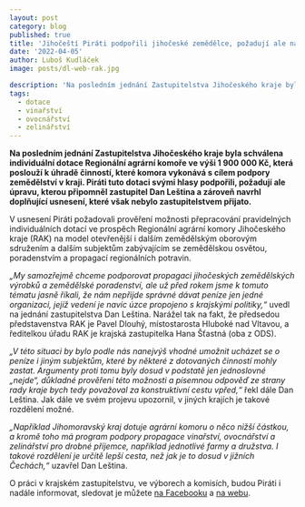 ```yaml
---
layout: post
category: blog
published: true
title: 'Jihočeští Piráti podpořili jihočeské zemědělce, požadují ale narovnání podmínek pro všechny organizace'
date: '2022-04-05'
author: Luboš Kudláček
image: posts/dl-web-rak.jpg

description: 'Na posledním jednání Zastupitelstva Jihočeského kraje byla schválena individuální dotace Regionální agrární komoře ve výši 1 900 000 Kč, která poslouží k úhradě činností, které komora vykonává s cílem podpory zemědělství v kraji. Piráti tuto dotaci svými hlasy podpořili, požadují ale úpravu, kterou připomněl zastupitel Dan Leština a zároveň navrhl doplňující usnesení, které však nebylo zastupitelstvem přijato.'
tags:
  - dotace
  - vinařství
  - ovocnářství
  - zelinářství
---
```

**Na posledním jednání Zastupitelstva Jihočeského kraje byla schválena individuální dotace Regionální agrární komoře ve výši 1 900 000 Kč, která poslouží k úhradě činností, které komora vykonává s cílem podpory zemědělství v kraji. Piráti tuto dotaci svými hlasy podpořili, požadují ale úpravu, kterou připomněl zastupitel Dan Leština a zároveň navrhl doplňující usnesení, které však nebylo zastupitelstvem přijato.**

V usnesení Piráti požadovali prověření možnosti přepracování pravidelných individuálních dotací ve prospěch Regionální agrární komory Jihočeského kraje (RAK) na model otevřenější i dalším zemědělským oborovým sdružením a dalším subjektům zabývajícím se zemědělskou osvětou, poradenstvím a propagací regionálních potravin. 

*„My samozřejmě chceme podporovat propagaci jihočeských zemědělských výrobků a zemědělské poradenství, ale už před rokem jsme k tomuto tématu jasně říkali, že nám nepřijde správné dávat peníze jen jedné organizaci, jejíž vedení je navíc úzce propojeno s krajskými politiky,“* uvedl na jednání zastupitelstva Dan Leština. Narážel tak na fakt, že předsedou představenstva RAK je Pavel Dlouhý, místostarosta Hluboké nad Vltavou, a ředitelkou úřadu RAK je krajská zastupitelka Hana Šťastná (oba z ODS).

*„V této situaci by bylo podle nás nanejvýš vhodné umožnit ucházet se o peníze i jiným subjektům, které by některé z dotovaných činností mohly zastat. Argumenty proti tomu byly dosud v podstatě jen jednoslovné „nejde“, důkladné prověření této možnosti a písemnou odpověď ze strany rady kraje bych tedy považoval za konstruktivní cestu vpřed,“* řekl dále Dan Leština.
Jak dále ve svém projevu upozornil, v jiných krajích je takové rozdělení možné.

*„Například Jihomoravský kraj dotuje agrární komoru o něco nižší částkou, a kromě toho má program podpory propagace vinařství, ovocnářství a zelinářství pro drobné příjemce, například jednotlivé farmy a družstva. I takové rozdělení je určitě lepší cesta, než jak je to dosud v jižních Čechách,“* uzavřel Dan Leština.

O práci v krajském zastupitelstvu, ve výborech a komisích, budou Piráti i nadále informovat, sledovat je můžete [na Facebooku](https://www.facebook.com/pirati.jck) a [na webu](https://jihocesky.pirati.cz/).
